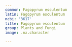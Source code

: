 ```yaml
---
common: Fagopyrum esculentum
latin: Fagopyrum esculentum
ncbi: '3617'
title: Fagopyrum esculentum
group: Plants and Fungi
image: .na.character

---
```

